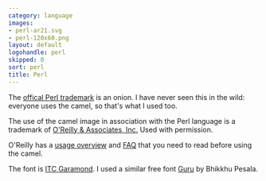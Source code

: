 ```yaml
---
category: language
images:
- perl-ar21.svg
- perl-120x60.png
layout: default
logohandle: perl
skipped: 0
sort: perl
title: Perl
---
```


The [offical Perl trademark](http://www.perlfoundation.org/perl_trademark) is an onion.  I have never seen this in the wild: everyone uses the camel, so that's what I used too.

The use of the camel image in association with the Perl language is a trademark of [O'Reilly & Associates, Inc.](http://www.oreilly.com/) Used with permission.

O'Reilly has a [usage overview](http://onlamp.com/pub/a/oreilly/perl/usage/) and [FAQ](http://www.oreillynet.com/lpt/a/3157) that you need to read before using the camel.

The font is [ITC Garamond](http://www.myfonts.com/fonts/itc/garamond/lit/?refby=hackerlogos).  I used a similar free font [Guru](http://www.softerviews.org/Fonts.html) by Bhikkhu Pesala.